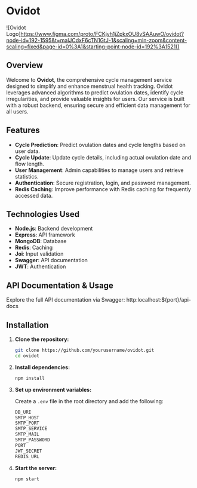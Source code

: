 # Ovidot
![Ovidot Logo]https://www.figma.com/proto/FCKjvh1jZpkxOU8vSAAuwO/ovidot?node-id=192-1595&t=malJCdxF6cTN1GtJ-1&scaling=min-zoom&content-scaling=fixed&page-id=0%3A1&starting-point-node-id=192%3A1521()
## Overview

Welcome to **Ovidot**, the comprehensive cycle management service designed to simplify and enhance menstrual health tracking. Ovidot leverages advanced algorithms to predict ovulation dates, identify cycle irregularities, and provide valuable insights for users. Our service is built with a robust backend, ensuring secure and efficient data management for all users.

## Features

- **Cycle Prediction**: Predict ovulation dates and cycle lengths based on user data.
- **Cycle Update**: Update cycle details, including actual ovulation date and flow length.
- **User Management**: Admin capabilities to manage users and retrieve statistics.
- **Authentication**: Secure registration, login, and password management.
- **Redis Caching**: Improve performance with Redis caching for frequently accessed data.

## Technologies Used

- **Node.js**: Backend development
- **Express**: API framework
- **MongoDB**: Database
- **Redis**: Caching
- **Joi**: Input validation
- **Swagger**: API documentation
- **JWT**: Authentication

## API Documentation & Usage

Explore the full API documentation via Swagger: http:localhost:${port}/api-docs

## Installation

1. **Clone the repository:**

    ```sh
    git clone https://github.com/yourusername/ovidot.git
    cd ovidot
    ```

2. **Install dependencies:**

    ```sh
    npm install
    ```

3. **Set up environment variables:**

    Create a `.env` file in the root directory and add the following:

    ```sh
    DB_URI
    SMTP_HOST
    SMTP_PORT
    SMTP_SERVICE
    SMTP_MAIL
    SMTP_PASSWORD
    PORT
    JWT_SECRET
    REDIS_URL
    ```

4. **Start the server:**

    ```sh
    npm start
    ```
